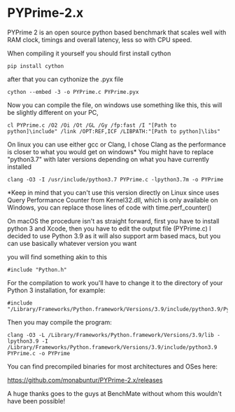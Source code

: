 # PYPrime-2.x
PYPrime 2 is an open source python based benchmark that scales well with RAM clock, timings and overall latency, less so with CPU speed.

When compiling it yourself you should first install cython

    pip install cython 
  
after that you can cythonize the .pyx file
  
    cython --embed -3 -o PYPrime.c PYPrime.pyx 
    
Now you can compile the file, on windows use something like this, this will be slightly different on your PC, 

    cl PYPrime.c /O2 /Oi /Ot /GL /Gy /fp:fast /I "[Path to python]\include" /link /OPT:REF,ICF /LIBPATH:"[Path to python]\libs"
    
On linux you can use either gcc or Clang, I chose Clang as the performance is closer to what you would get on windows*
You might have to replace "python3.7" with later versions depending on what you have currently installed
    
    clang -O3 -I /usr/include/python3.7 PYPrime.c -lpython3.7m -o PYPrime
    
    
*Keep in mind that you can't use this version directly on Linux since uses Query Performance Counter from Kernel32.dll, which is only available on Windows, you can replace those lines of code with time.perf_counter()



On macOS the procedure isn't as straight forward, first you have to install python 3 and Xcode, then you have to edit the output file (PYPrime.c)
I decided to use Python 3.9 as it will also support arm based macs, but you can use basically whatever version you want

you will find something akin to this

    #include "Python.h"

For the compilation to work you'll have to change it to the directory of your Python 3 installation, for example:

    #include "/Library/Frameworks/Python.framework/Versions/3.9/include/python3.9/Python.h"
    
Then you may compile the program:

    clang -O3 -L /Library/Frameworks/Python.framework/Versions/3.9/lib -lpython3.9 -I /Library/Frameworks/Python.framework/Versions/3.9/include/python3.9  PYPrime.c -o PYPrime


You can find precompiled binaries for most architectures and OSes here:

https://github.com/monabuntur/PYPrime-2.x/releases
 

A huge thanks goes to the guys at BenchMate without whom this wouldn't have been possible!
